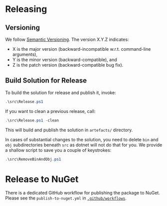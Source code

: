 # Releasing

## Versioning

We follow [Semantic Versioning].
The version X.Y.Z indicates:

* X is the major version (backward-incompatible w.r.t. command-line arguments),
* Y is the minor version (backward-compatible), and
* Z is the patch version (backward-compatible bug fix).

[Semantic Versioning]: http://semver.org/spec/v1.0.0.html 

## Build Solution for Release

To build the solution for release and publish it, invoke:

```powershell
.\src\Release.ps1
```

If you want to clean a previous release, call:

```powershell
.\src\Release.ps1 -clean
```

This will build and publish the solution in `artefacts/` directory.

In cases of substantial changes to the solution, you need to delete `bin` and `obj` subdirectories beneath `src` as dotnet  will not do that for you. 
We provide a shallow script to save you a couple of keystrokes:

```powershell
.\src\RemoveBinAndObj.ps1
```

# Release to NuGet

There is a dedicated GitHub workflow for publishing the package to NuGet.
Please see the `publish-to-nuget.yml` in [`.github/workflows`].

[`.github/workflows`]: https://github.com/aas-core-works/aas-package3-csharp9-dotnet5/tree/main/.github/workflows
